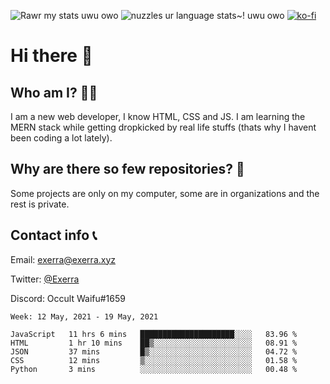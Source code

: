 ![Rawr my stats uwu owo](https://github-readme-stats.vercel.app/api?username=Exerra&show_icons=true&theme=buefy)
![nuzzles ur language stats~! uwu owo](https://github-readme-stats.vercel.app/api/top-langs/?username=Exerra&layout=compact)
[![ko-fi](https://www.ko-fi.com/img/githubbutton_sm.svg)](https://ko-fi.com/X8X130H96)
# Hi there 👋
## Who am I? 🙋‍♀️
I am a new web developer, I know HTML, CSS and JS. I am learning the MERN stack while getting dropkicked by real life stuffs (thats why I havent been coding a lot lately).
## Why are there so few repositories? 🤔
Some projects are only on my computer, some are in organizations and the rest is private.
## Contact info 📞
Email: [exerra@exerra.xyz](mailto:exerra@exerra.xyz)

Twitter: [@Exerra](https://twitter.com/exerra)

Discord: Occult Waifu#1659

<!--START_SECTION:waka-->
```text
Week: 12 May, 2021 - 19 May, 2021

JavaScript   11 hrs 6 mins   █████████████████████░░░░   83.96 % 
HTML         1 hr 10 mins    ██▒░░░░░░░░░░░░░░░░░░░░░░   08.91 % 
JSON         37 mins         █▒░░░░░░░░░░░░░░░░░░░░░░░   04.72 % 
CSS          12 mins         ▒░░░░░░░░░░░░░░░░░░░░░░░░   01.58 % 
Python       3 mins          ░░░░░░░░░░░░░░░░░░░░░░░░░   00.48 % 
```
<!--END_SECTION:waka-->

